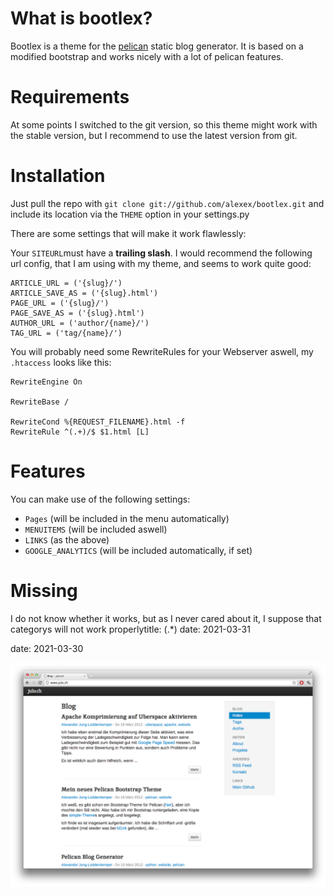 # What is bootlex?

Bootlex is a theme for the [pelican](https://github.com/ametaireau/pelican) static blog generator.
It is based on a modified bootstrap and works nicely with a lot of pelican features.

# Requirements

At some points I switched to the git version, so this theme might work with the stable version, but I recommend to use the latest version from git.

# Installation

Just pull the repo with `git clone git://github.com/alexex/bootlex.git` and include its location via the `THEME` option in your settings.py

There are some settings that will make it work flawlessly:

Your `SITEURL`must have a **trailing slash**. I would recommend the following url config, that I am using with my theme, and seems to work quite good:

	ARTICLE_URL = ('{slug}/')
	ARTICLE_SAVE_AS = ('{slug}.html')
	PAGE_URL = ('{slug}/')
	PAGE_SAVE_AS = ('{slug}.html')
	AUTHOR_URL = ('author/{name}/')
	TAG_URL = ('tag/{name}/')

You will probably need some RewriteRules for your Webserver aswell, my `.htaccess` looks like this:

	RewriteEngine On
	
	RewriteBase /

	RewriteCond %{REQUEST_FILENAME}.html -f
	RewriteRule ^(.+)/$ $1.html [L]
	
# Features

You can make use of the following settings:

* `Pages` (will be included in the menu automatically)
* `MENUITEMS` (will be included aswell)
* `LINKS` (as the above)
* `GOOGLE_ANALYTICS` (will be included automatically, if set)

# Missing

I do not know whether it works, but as I never cared about it, I suppose that categorys will not work properlytitle: (.*)
date: 2021-03-31

date: 2021-03-30

![screenshot](screenshot.png)
